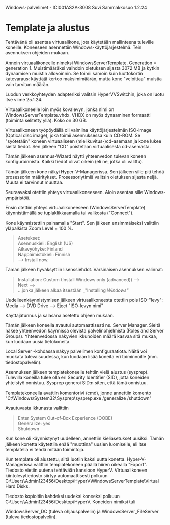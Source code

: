 Windows-palvelimet - ICI001AS2A-3008
Suvi Sammakkosuo 1.2.24

# Template ja alustus

Tehtävänä oli asentaa virtuaalikone, jota käytetään mallinteena tuleville koneille. Koneeseen asennettiin Windows-käyttöjärjestelmä. Tein asennuksen ohjeiden mukaan.

Annoin virtuaalikoneelle nimeksi WindowsServerTemplate. Generation = generation 1.
Muistimääräksi vaihdoin oletuksen sijasta 3072 MB ja kytkin dynaamisen muistin allokoinnin. Se toimii samoin kuin luottokortin katevaraus: käyttäjä kertoo maksimimäärän, mutta kone "veloittaa" muistia vain tarvitun määrän. 

Luodun verkkoyhteyden adapteriksi valitsin HyperVVSwitchin, joka on luotu itse viime 25.1.24.

Virtuaalikoneelle loin myös kovalevyn, jonka nimi on WindowsServerTemplate.vhdx. VHDX on myös dynaaminen formaatti (toiminta selitetty yllä). Koko on 30 GB.

Virtuaalikoneen työpöydällä oli valmiina käyttöjärjestelmän ISO-image (Optical disc image), joka toimii asennuksessa kuin CD-ROM. Se "syötetään" koneen virtuaaliseen (mielikuvitus-)cd-asemaan ja kone lukee sieltä tiedot. Sen jälkeen "CD" poistetaan virtuaalisesta cd-asemasta.

Tämän jälkeen asennus-Wizard näytti yhteenvedon tulevan koneen konfiguroinnista. Kaikki tiedot olivat oikein (eli ne, jotka oli valittu).

Tämän jälkeen kone näkyi Hyper-V-Managerissa. Sen jälkeen sille piti tehdä prosessorin määritykset. Prosessoriytimiä valitsin oletuksen sijasta neljä. Muuta ei tarvinnut muuttaa.

Seuraavaksi otettiin yhteys virtuaalikoneeseen. Aloin asentaa sille Windows-ympäristöä. 

Ensin otettiin yhteys virtuaalikoneeseen (WindowsServerTemplate) käynnistämällä se tuplaklikkaamalla tai valikosta ("Connect").

Kone käynnistettiin painamalla "Start". Sen jälkeen ensimmäiseksi valittiin yläpalkista Zoom Level = 100 %.

> Asetukset:  
Asennuskieli: English (US)  
Aikavyöhyke: Finland  
Näppäimistökieli: Finnish  
--> Install now.  

Tämän jälkeen hyväksyttiin lisenssiehdot. Varsinaisen asennuksen valinnat:

> Installation: Custom (Install Windows only (advanced)) -->    
Next -->  
...jonka jälkeen alkaa itsestään _"Installing _Windows"_ 

Uudelleenkäynnistymisen jälkeen virtuaalikoneesta otettiin pois ISO-"levy":
Media --> DVD Drive --> Eject "ISO-levyn nimi"

Käyttäjätunnus ja salasana asetettu ohjeen mukaan.

Tämän jälkeen koneella avautui automaattisesti ns. Server Manager. Sieltä näkee yhteenvedon käynnissä olevista palvelinohjelmista (Roles and Server Groups). Yhteenvedossa näkyvien ikkunoiden määrä kasvaa sitä mukaa, kun luodaan uusia tietokoneita.

Local Server -kohdassa näkyy palvelimen konfiguraatiota. Näitä voi muokata tulevaisuudessa, kun luodaan lisää koneita eri toiminnoille (mm. tiedostopalvelin). 

Asennuksen jälkeen templatekoneelle tehtiin vielä alustus (sysprep). Tulevilla koneilla tulee olla eri Security Identifier (SID), jotta koneiden yhteistyö onnistuu. Sysprep generoi SID:n siten, että tämä onnistuu.

Templatekoneella avattiin komentorivi (cmd), jonne annettiin komento
"C:\Windows\System32\Sysprep\sysprep.exe /generalize /shutdown"

Avautuvasta ikkunasta valittiin
> Enter System Out-of-Box Experience
(OOBE)  
Generalize: yes  
Shutdown  

Kun kone oli käynnistynyt uudelleen, annettiin kieliasetukset uusiksi. Tämän jälkeen konetta käytettiin enää "muottina" uusien luomiselle, eli itse templatella ei tehdä mitään toimintoja. 

Kun template oli alustettu, siitä luotiin kaksi uutta konetta. Hyper-V-Managerissa valittiin templatekoneen päällä hiiren oikealla "Export". Tiedosto vietiin uutena tehtävään kansioon HyperV. Virtuaalikoneen kiintolevytiedosto siirtyy automaattisesti polkuun C:\Users\Admin123456\Desktop\HyperV\WindowsServerTemplate\Virtual Hard Disks.

Tiedosto kopioitiin kahdeksi uudeksi koneeksi polkuun C:\Users\Admin123456\Desktop\HyperV\. Koneiden nimiksi tuli

WindowsServer_DC (tuleva ohjauspalvelin) ja
WindowsServer_FileServer (tuleva tiedostopalvelin).


